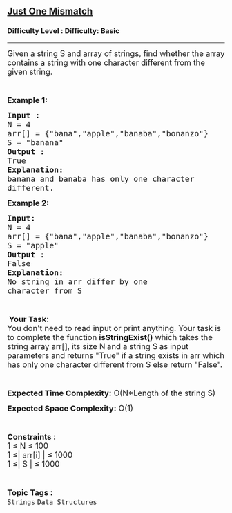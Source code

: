 <h2><a href="https://www.geeksforgeeks.org/problems/just-one-mismatch1714/1?page=1&category=Arrays,Strings&difficulty=Basic&status=unsolved&sortBy=submissions">Just One Mismatch</a></h2><h3>Difficulty Level : Difficulty: Basic</h3><hr><div class="problems_problem_content__Xm_eO"><p><span style="font-size:18px">Given a string S and array of strings, find whether the array contains a string with one character different from the given string.</span></p>

<p>&nbsp;</p>

<p><span style="font-size:18px"><strong>Example 1:</strong></span></p>

<pre><span style="font-size:18px"><strong>Input :</strong>
N = 4
arr[] = {"bana","apple","banaba","bonanzo"}
S = "banana"
<strong>Output :
</strong>True
<strong>Explanation: 
</strong>banana and banaba has only one character 
different.</span></pre>

<p><strong><span style="font-size:18px">Example 2:</span></strong></p>

<pre><strong><span style="font-size:18px">Input:
</span></strong><span style="font-size:18px">N = 4
arr[] = {"bana","apple","banaba","bonanzo"}</span>
<span style="font-size:18px">S = "apple"
<strong>Output :</strong></span>
<span style="font-size:18px">False
<strong>Explanation: 
</strong>No string in arr differ by one 
character from S 
</span></pre>

<p>&nbsp;</p>

<p>&nbsp;<span style="font-size:18px"><strong>Your Task:&nbsp; </strong><br>
You don't need to read input or print anything. Your task is to complete the function <strong>isStringExist()</strong> which takes the string array arr[], its size N<strong> </strong>and a string S<strong> </strong>as input parameters and returns "True" if a string exists in arr which has only one character different from S else return "False".</span></p>

<p>&nbsp;</p>

<p><span style="font-size:18px"><strong>Expected Time Complexity:</strong> O(N*Length of the string S)</span></p>

<p><span style="font-size:18px"><strong>Expected Space Complexity:</strong> O(1)</span></p>

<p>&nbsp;</p>

<p><span style="font-size:18px"><strong>Constraints :</strong><br>
1 ≤ N ≤ 100<br>
1 ≤| arr[i] | ≤ 1000</span><br>
<span style="font-size:18px">1 ≤| S | ≤ 1000</span></p>
</div><br><p><span style=font-size:18px><strong>Topic Tags : </strong><br><code>Strings</code>&nbsp;<code>Data Structures</code>&nbsp;